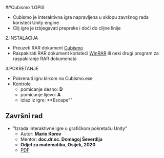 ##Cubismo
1.OPIS

* Cubismo je interaktivna igra napravljena u sklopu završnog rada koristeći Unity engine
* Cilj igre je izbjegavati prepreke i doći do ciljne linije


2.INSTALACIJA
* Preuzeti RAR dokument [Cubismo](https://github.com/mathosmario/zavrsni/blob/master/Cubismo.rar)
* Raspakirati RAR dokument koristeći [WinRAR](https://www.win-rar.com/start.html?&L=0) ili neki drugi program za raspakiranje RAR dokumenata

3.POKRETANJE
* Pokrenuti igru klikom na Cubismo.exe
* Kontrole
   * pomicanje desno: **D**
   * pomicanje lijevo: **A**
   * izlaz iz igre: **Escape""
## Završni rad
* "Izrada interaktivne igre u grafičkom pokretaču Unity"
  * Autor: **Mario Korov**
  * Mentor: **doc.dr.sc. Domagoj Ševerdija** 
  * **Odjel za matematiku, Osijek, 2020**
  * [PDF](https://github.com/mathosmario/zavrsni/blob/master/ZavrsniMK.pdf)
